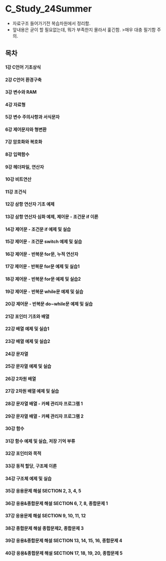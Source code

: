 # C_Study_24Summer

- 자료구조 들어가기전 복습차원에서 정리함.
- 앞내용은 굳이 할 필요없는데, 뭐가 부족한지 몰라서 훑긴함. >매우 대충 필기함 주의.

## 목차
#### 1강 C언어 기초상식
#### 2강 C언어 환경구축
#### 3강 변수와 RAM
#### 4강 자료형
#### 5강 변수 주의사항과 서식문자
#### 6강 제어문자와 형변환
#### 7강 암호화와 복호화
#### 8강 입력함수
#### 9강 헤더파일, 연산자
#### 10강 비트연산
#### 11강 조건식
#### 12강 삼항 연산자 기초 예제
#### 13강 삼항 연산자 심화 예제, 제어문 - 조건문 if 이론
#### 14강 제어문 - 조건문 if 예제 및 실습
#### 15강 제어문 - 조건문 switch 예제 및 실습
#### 16강 제어문 - 반복문 for문, 누적 연산자
#### 17강 제어문 - 반복문 for문 예제 및 실습1
#### 18강 제어문 - 반복문 for문 예제 및 실습2
#### 19강 제어문 - 반복문 while문 예제 및 실습
#### 20강 제어문 - 반복문 do~while문 예제 및 실습
#### 21강 포인터 기초와 배열
#### 22강 배열 예제 및 실습1
#### 23강 배열 예제 및 실습2
#### 24강 문자열
#### 25강 문자열 예제 및 실습
#### 26강 2차원 배열
#### 27강 2차원 배열 예제 및 실습
#### 28강 문자열 배열 - 카페 관리자 프로그램 1
#### 29강 문자열 배열 - 카페 관리자 프로그램 2
#### 30강 함수
#### 31강 함수 예제 및 실습, 저장 기억 부류
#### 32강 포인터와 목적
#### 33강 동적 할당, 구조체 이론
#### 34강 구조체 예제 및 실습
#### 35강 응용문제 해설 SECTION 2, 3, 4, 5
#### 36강 응용&종합문제 해설 SECTION 6, 7, 8, 종합문제 1
#### 37강 응용문제 해설 SECTION 9, 10, 11, 12
#### 38강 종합문제 해설 종합문제2, 종합문제 3
#### 39강 응용&종합문제 해설 SECTION 13, 14, 15, 16, 종합문제 4
#### 40강 응용&종합문제 해설 SECTION 17, 18, 19, 20, 종합문제 5